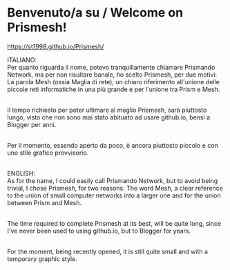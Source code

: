 # Benvenuto/a su / Welcome on Prismesh!

https://st1998.github.io/Prismesh/

ITALIANO:<br>
Per quanto riguarda il nome, potevo tranquillamente chiamare Prismando Network, ma per non risultare banale, ho scelto Prismesh, per due motivi: La parola Mesh (ossia Maglia di rete), un chiaro riferimento all'unione delle piccole reti informatiche in una più grande e per l'unione tra Prism e Mesh.<br><br>

Il tempo richiesto per poter ultimare al meglio Prismesh, sarà piuttosto lungo, visto che non sono mai stato abituato ad usare github.io, bensì a Blogger per anni.<br><br>

Per il momento, essendo aperto da poco, è ancora piuttosto piccolo e con uno stile grafico provvisorio.<br><br>

ENGLISH:<br>
As for the name, I could easily call Prismando Network, but to avoid being trivial, I chose Prismesh, for two reasons: The word Mesh, a clear reference to the union of small computer networks into a larger one and for the union between Prism and Mesh.<br><br>

The time required to complete Prismesh at its best, will be quite long, since I've never been used to using github.io, but to Blogger for years.<br><br>

For the moment, being recently opened, it is still quite small and with a temporary graphic style.
